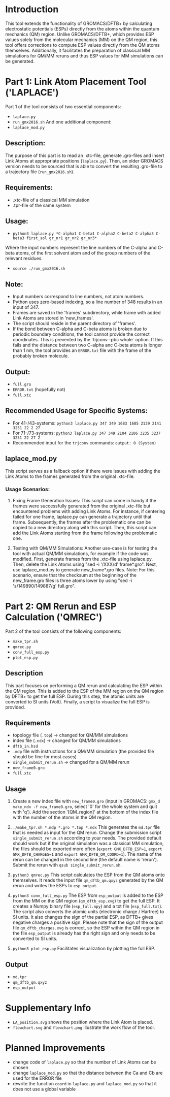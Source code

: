 # Introduction

This tool extends the functionality of GROMACS/DFTB+ by calculating
electrostatic potentials (ESPs) directly from the atoms within the quantum
mechanics (QM) region. Unlike GROMACS/DFTB+, which provides ESP values solely
from the molecular mechanics (MM) on the QM region, this tool offers
corrections to compute ESP values directly from the QM atoms themselves.
Additionally, it facilitates the preparation of classical MM simulations for
QM/MM reruns and thus ESP values for MM simulations can be generated.

# Part 1: Link Atom Placement Tool ('LAPLACE')

Part 1 of the tool consists of two essential components:
- `laplace.py`
- `run_gmx2016.sh`
And one additional component:
- `laplace_mod.py`

## Description:

The purpose of this part is to read an .xtc-file, generate .gro-files and insert
Link Atoms at appropriate positions (`laplace.py`). Then, an older GROMACS version
needs to be sourced that is able to convert the resulting .gro-file to a
trajectory file (`run_gmx2016.sh`).

## Requirements:

- .xtc-file of a classical MM simulation
- .tpr-file of the same system

## Usage:

- `python3 laplace.py *C-alpha1 C-beta1 C-alpha2 C-beta2 C-alpha3 C-beta3 first_sol
gr_nr1 gr_nr2 gr_nr3*`

Where the input numbers represent the line numbers of the C-alpha and C-beta
atoms, of the first solvent atom and of the group numbers of the relevant
residues.

- `source ./run_gmx2016.sh`

## Note:

- Input numbers correspond to line numbers, not atom numbers.
- Python uses zero-based indexing, so a line number of 348 results in an input
  of 347.
- Frames are saved in the 'frames' subdirectory, while frame with added Link
  Atoms are stored in 'new\_frames'.
- The script should reside in the parent directory of 'frames'.
- If the bond between C-alpha and C-beta atoms is broken due to periodic
  boundary conditions, the tool cannot provide the correct coordinates. This is
  prevented by the ´trjconv -pbc whole´ option. If this fails and the distance
  between two C-alpha anc C-beta atoms is longer than 1 nm, the tool provides an
  `ERROR.txt` file with the frame of the probably broken molecule.

## Output:

- `full.gro`
- `ERROR.txt` (hopefully not)
- `full.xtc`

## Recommended Usage for Specific Systems:

- For 41-/43-systems: `python3 laplace.py 347 349 1683 1685 2139 2141 3251 22 2
  27`
- For 71-/73-systems: `python3 laplace.py 347 349 2104 2106 3235 3237 3251 22 27
  2`
- Recommended input for the `trjconv` commands: `output: 0 (System)`

## laplace\_mod.py

This script serves as a fallback option if there were issues with adding the
Link Atoms to the frames generated from the original .xtc-file.

### Usage Scenarios:

1. Fixing Frame Generation Issues:
This script can come in handy if the frames were successfully generated from the
original .xtc-file but encountered problems with adding Link Atoms. For
instance, if centering failed for one frame, laplace.py can generate a trajectory
until that frame. Subsequently, the frames after the problematic one can be
copied to a new directory along with this script. Then, this script can add the
Link Atoms starting from the frame following the problematic one.

2. Testing with QM/MM Simulations:
Another use-case is for testing the tool with actual QM/MM simulations, for
example if the code was modified. First, generate frames from the .xtc-file
using laplace.py. Then, delete the Link Atoms using "sed -i '/XXX/d'
frame\*.gro". Next, use laplace\_mod.py to generate new\_frame\*.gro files. Note: For
this scenario, ensure that the checksum at the beginning of the new\_frame.gro
files is three atoms lower by using "sed -i 's/149890/149887/g' full.gro".


# Part 2: QM Rerun and ESP Calculation ('QMREC')

Part 2 of the tool consists of the following components:
- `make_tpr.sh`
- `qmrec.py`
- `conv_full_esp.py`
- `plot_esp.py`

## Description

This part focuses on performing a QM rerun and calculating the ESP within the QM
region. This is added to the ESP of the MM region on the QM region by DFTB+ to
get the full ESP. During this step, the atomic units are converted to SI units
(Volt). Finally, a script to visualize the full ESP is provided.

## Requirements

- topology file (`.top`) -> changed for QM/MM simulations
- index file (`.ndx`) -> changed for QM/MM simulations
- `dftb_in.hsd`
- `.mdp` file with instructions for a QM/MM simulation (the provided file should
  be fine for most cases)
- `single_submit_rerun.sh` -> changed for a QM/MM rerun
- `new_frame0.gro`
- `full.xtc`

## Usage

1. Create a new index file with `new_frame0.gro` (input in GROMACS: `gmx_d
   make_ndx -f new_frame0.gro`, select '0' for the whole system and quit with
   'q'). Add the section '[QM\_region]' at the bottom of the index file with the
   number of the atoms in the QM region.

2. `./make_tpr.sh *.mdp *.gro *.top *.ndx`
    This generates the `md.tpr` file that is needed as input for the QM rerun.
    Change the submission script `single_submit_rerun.sh` according to your needs.
The provided default should work but if the original simulation was a classical
MM simulation, the files should be exported more often (`export GMX_DFTB_ESP=1`,
`export GMX_DFTB_CHARGES=1` and `export GMX_DFTB_QM_COORD=1`). The name of the rerun
can be changed in the second line (the default name is 'rerun').
Submit the rerun with `qsub single_submit_rerun.sh`.

3. `python3 qmrec.py`
    This script calculates the ESP from the QM atoms onto themselves. It reads
the input file `qm_dftb_qm.qxyz` generated by the QM rerun and writes the ESPs
to `esp_output`. 

4. `python3 conv_full_esp.py`
    The ESP from `esp_output` is added to the ESP from the MM on the QM region
(`qm_dftb_esp.xvg`) to get the full ESP. It creates a Numpy binary file
(`esp_full.npy`) and a txt file (`esp_full.txt`). The script also converts the
atomic units (electronic charge / Hartree) to SI units. It also changes the sign
of the partial ESP, as DFTB+ gives negative charges a positive sign. Please note
that the sign of the output file `qm_dftb_charges.xvg` is correct, so the ESP
within the QM region in the file `esp_output` is already has the right sign and
only needs to be converted to SI units.

5. `python3 plot_esp.py`
    Facilitates visualization by plotting the full ESP.

## Output

- `md.tpr`
- `qm_dftb_qm.qxyz`
- `esp_output`


# Supplementary Info
- `LA_position.svg` shows the position where the Link Atom is placed.
- `flowchart.svg` and `flowchart.png` illustrate the work flow of the tool.


# Planned Improvements
- change code of `laplace.py` so that the number of Link Atoms can be chosen
- change `laplace_mod.py` so that the distance between the Ca and Cb are used for the
  ERROR file
- rewrite the function `coord` in `laplace.py` and `laplace_mod.py` so that it does not
  use a global variable
